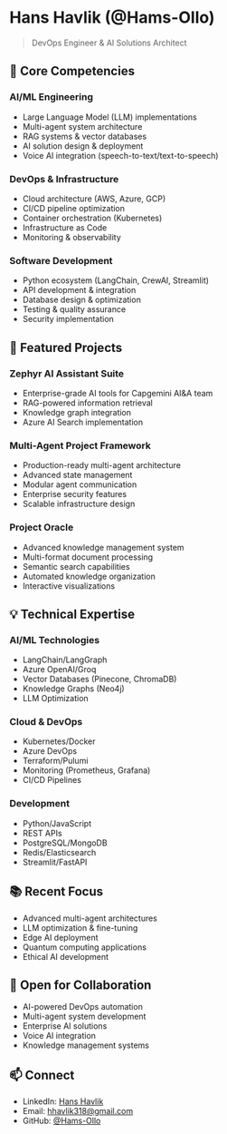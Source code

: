 # Hans Havlik (@Hams-Ollo)
> DevOps Engineer & AI Solutions Architect

## 🌟 Core Competencies

### AI/ML Engineering
- Large Language Model (LLM) implementations
- Multi-agent system architecture
- RAG systems & vector databases
- AI solution design & deployment
- Voice AI integration (speech-to-text/text-to-speech)

### DevOps & Infrastructure
- Cloud architecture (AWS, Azure, GCP)
- CI/CD pipeline optimization
- Container orchestration (Kubernetes)
- Infrastructure as Code
- Monitoring & observability

### Software Development
- Python ecosystem (LangChain, CrewAI, Streamlit)
- API development & integration
- Database design & optimization
- Testing & quality assurance
- Security implementation

## 🚀 Featured Projects

### Zephyr AI Assistant Suite
- Enterprise-grade AI tools for Capgemini AI&A team
- RAG-powered information retrieval
- Knowledge graph integration
- Azure AI Search implementation

### Multi-Agent Project Framework
- Production-ready multi-agent architecture
- Advanced state management
- Modular agent communication
- Enterprise security features
- Scalable infrastructure design

### Project Oracle
- Advanced knowledge management system
- Multi-format document processing
- Semantic search capabilities
- Automated knowledge organization
- Interactive visualizations

## 💡 Technical Expertise

### AI/ML Technologies
- LangChain/LangGraph
- Azure OpenAI/Groq
- Vector Databases (Pinecone, ChromaDB)
- Knowledge Graphs (Neo4j)
- LLM Optimization

### Cloud & DevOps
- Kubernetes/Docker
- Azure DevOps
- Terraform/Pulumi
- Monitoring (Prometheus, Grafana)
- CI/CD Pipelines

### Development
- Python/JavaScript
- REST APIs
- PostgreSQL/MongoDB
- Redis/Elasticsearch
- Streamlit/FastAPI

## 📚 Recent Focus
- Advanced multi-agent architectures
- LLM optimization & fine-tuning
- Edge AI deployment
- Quantum computing applications
- Ethical AI development

## 🤝 Open for Collaboration
- AI-powered DevOps automation
- Multi-agent system development
- Enterprise AI solutions
- Voice AI integration
- Knowledge management systems

## 📫 Connect
- LinkedIn: [Hans Havlik](https://www.linkedin.com/in/hanshavlik)
- Email: hhavlik318@gmail.com
- GitHub: [@Hams-Ollo](https://github.com/Hams-Ollo)
